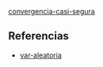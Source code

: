 [convergencia-casi-segura](pdf/convergencia-casi-segura.pdf)

## Referencias
- [var-aleatoria](./var-aleatoria.md)

